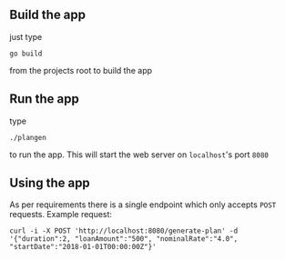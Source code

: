 
## Build the app

just type
```
go build
```
from the projects root to build the app

## Run the app
type 
```
./plangen
```
to run the app. This will start the web server on `localhost`'s port `8080`

## Using the app
As per requirements there is a single endpoint which only accepts `POST` requests.
Example request:
```
curl -i -X POST 'http://localhost:8080/generate-plan' -d '{"duration":2, "loanAmount":"500", "nominalRate":"4.0", "startDate":"2018-01-01T00:00:00Z"}'
```